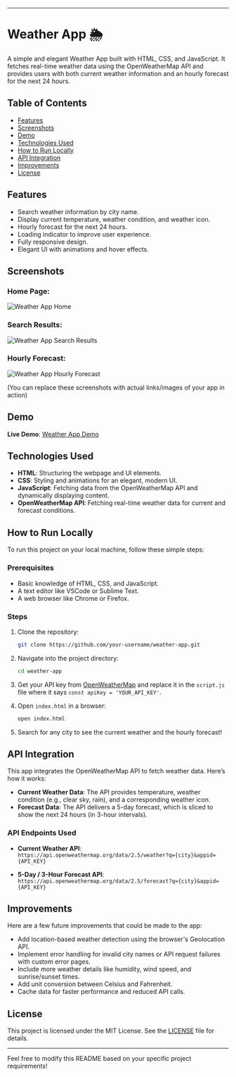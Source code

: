 
---

# Weather App 🌦

A simple and elegant Weather App built with HTML, CSS, and JavaScript. It fetches real-time weather data using the OpenWeatherMap API and provides users with both current weather information and an hourly forecast for the next 24 hours.

## Table of Contents
- [Features](#features)
- [Screenshots](#screenshots)
- [Demo](#demo)
- [Technologies Used](#technologies-used)
- [How to Run Locally](#how-to-run-locally)
- [API Integration](#api-integration)
- [Improvements](#improvements)
- [License](#license)

## Features

- Search weather information by city name.
- Display current temperature, weather condition, and weather icon.
- Hourly forecast for the next 24 hours.
- Loading indicator to improve user experience.
- Fully responsive design.
- Elegant UI with animations and hover effects.

## Screenshots

### Home Page:
![Weather App Home](./screenshots/home.png)

### Search Results:
![Weather App Search Results](./screenshots/search-results.png)

### Hourly Forecast:
![Weather App Hourly Forecast](./screenshots/hourly-forecast.png)

(You can replace these screenshots with actual links/images of your app in action)

## Demo

**Live Demo**: [Weather App Demo](#)

## Technologies Used

- **HTML**: Structuring the webpage and UI elements.
- **CSS**: Styling and animations for an elegant, modern UI.
- **JavaScript**: Fetching data from the OpenWeatherMap API and dynamically displaying content.
- **OpenWeatherMap API**: Fetching real-time weather data for current and forecast conditions.

## How to Run Locally

To run this project on your local machine, follow these simple steps:

### Prerequisites

- Basic knowledge of HTML, CSS, and JavaScript.
- A text editor like VSCode or Sublime Text.
- A web browser like Chrome or Firefox.

### Steps

1. Clone the repository:
   ```bash
   git clone https://github.com/your-username/weather-app.git
   ```
   
2. Navigate into the project directory:
   ```bash
   cd weather-app
   ```

3. Get your API key from [OpenWeatherMap](https://home.openweathermap.org/users/sign_up) and replace it in the `script.js` file where it says `const apiKey = 'YOUR_API_KEY'`.

4. Open `index.html` in a browser:
   ```bash
   open index.html
   ```

5. Search for any city to see the current weather and the hourly forecast!

## API Integration

This app integrates the OpenWeatherMap API to fetch weather data. Here’s how it works:

- **Current Weather Data**: The API provides temperature, weather condition (e.g., clear sky, rain), and a corresponding weather icon.
- **Forecast Data**: The API delivers a 5-day forecast, which is sliced to show the next 24 hours (in 3-hour intervals).

### API Endpoints Used

- **Current Weather API**:  
  `https://api.openweathermap.org/data/2.5/weather?q={city}&appid={API_KEY}`
  
- **5-Day / 3-Hour Forecast API**:  
  `https://api.openweathermap.org/data/2.5/forecast?q={city}&appid={API_KEY}`

## Improvements

Here are a few future improvements that could be made to the app:

- Add location-based weather detection using the browser's Geolocation API.
- Implement error handling for invalid city names or API request failures with custom error pages.
- Include more weather details like humidity, wind speed, and sunrise/sunset times.
- Add unit conversion between Celsius and Fahrenheit.
- Cache data for faster performance and reduced API calls.

## License

This project is licensed under the MIT License. See the [LICENSE](LICENSE) file for details.

---

Feel free to modify this README based on your specific project requirements!
